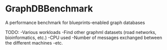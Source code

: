 GraphDBBenchmark
================

A performance benchmark for blueprints-enabled graph databases

TODO:
-Various workloads
-Find other graphml datasets (road networks, bioinformatics, etc.)
-CPU used
-Number of messages exchanged between the different machines
-etc.